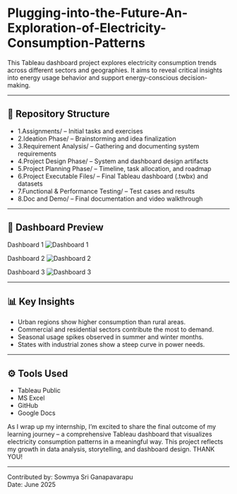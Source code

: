 # Plugging-into-the-Future-An-Exploration-of-Electricity-Consumption-Patterns

This Tableau dashboard project explores electricity consumption trends across different sectors and geographies. It aims to reveal critical insights into energy usage behavior and support energy-conscious decision-making.

---

## 📁 Repository Structure

- 1.Assignments/ – Initial tasks and exercises  
- 2.Ideation Phase/ – Brainstorming and idea finalization  
- 3.Requirement Analysis/ – Gathering and documenting system requirements  
- 4.Project Design Phase/ – System and dashboard design artifacts  
- 5.Project Planning Phase/ – Timeline, task allocation, and roadmap  
- 6.Project Executable Files/ – Final Tableau dashboard (.twbx) and datasets  
- 7.Functional & Performance Testing/ – Test cases and results  
- 8.Doc and Demo/ – Final documentation and video walkthrough

---

## 📸 Dashboard Preview

Dashboard 1 
![Dashboard 1](https://github.com/user-attachments/assets/f0ba438a-bb36-4cbd-9c9f-640f235af277)

 Dashboard 2 
![Dashboard 2](https://github.com/user-attachments/assets/844111de-1660-4818-b5a4-5cd5e599522b)

Dashboard 3 
![Dashboard 3](https://github.com/user-attachments/assets/5efe0dae-beaf-48f6-bbcd-63354db91ca9)

---

## 📊 Key Insights

- Urban regions show higher consumption than rural areas.  
- Commercial and residential sectors contribute the most to demand.  
- Seasonal usage spikes observed in summer and winter months.  
- States with industrial zones show a steep curve in power needs.

---

## ⚙️ Tools Used

- Tableau Public  
- MS Excel   
- GitHub  
- Google Docs 


As I wrap up my internship, I’m excited to share the final outcome of my learning journey – a comprehensive Tableau dashboard that visualizes electricity consumption patterns in a meaningful way. This project reflects my growth in data analysis, storytelling, and dashboard design.
                                                                        THANK YOU!

                               
---

Contributed by: Sowmya Sri Ganapavarapu  
Date: June 2025

